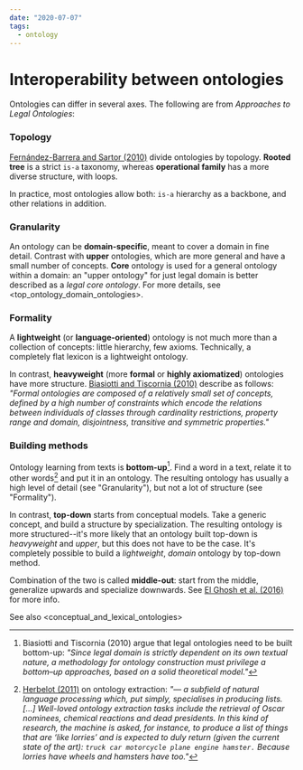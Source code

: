 ```yaml
---
date: "2020-07-07"
tags:
  - ontology
---
```


# Interoperability between ontologies

Ontologies can differ in several axes. The following are from _Approaches to Legal Ontologies_:

<!-- > the current wide typology of legal ontologies in terms of granularity (domain-specific vs. core), degree of formality (highly axiomatised vs. lexical or language-oriented), methodologies of development (top–down vs. bottom–up and middle-out), and knowledge sources for concept and term extraction (official legal sources vs. legal expert interview and ethnographic work) -->

### Topology

[Fernández-Barrera and Sartor (2010)](https://link.springer.com/chapter/10.1007/978-94-007-0120-5_2) divide ontologies by topology. __Rooted tree__ is a strict `is-a` taxonomy, whereas __operational family__ has a more diverse structure, with loops.

<!-- > “On the other hand, operational families of concepts, will not necessarily follow the model of a rooted tree, and will acquire more diverse structures. This is due to the fact that concepts in an operational family are not necessarily related to a single beginner, but can form looped structures. ” -->

In practice, most ontologies allow both: `is-a` hierarchy as a backbone, and other relations in addition.


### Granularity
An ontology can be __domain-specific__, meant to cover a domain in fine detail. Contrast with __upper__ ontologies, which are more general and have a small number of concepts. __Core__ ontology is used for a general ontology within a domain: an "upper ontology" for just legal domain is better described as a _legal core ontology_. For more details, see <top_ontology_domain_ontologies>.


### Formality
A __lightweight__ (or __language-oriented__) ontology is not much more than a collection of concepts: little hierarchy, few axioms. Technically, a completely flat lexicon is a lightweight ontology.

In contrast, __heavyweight__ (more __formal__ or __highly axiomatized__) ontologies have more structure. [Biasiotti and Tiscornia (2010)](https://link.springer.com/chapter/10.1007/978-94-007-0120-5_9) describe as follows: _"Formal ontologies are composed of a relatively small set of concepts, defined by a high number of constraints which encode the relations between individuals of classes through cardinality restrictions, property range and domain, disjointness, transitive and symmetric properties."_


### Building methods
Ontology learning from texts is __bottom-up__[^1]. Find a word in a text, relate it to other words[^2] and put it in an ontology. The resulting ontology has usually a high level of detail (see "Granularity"), but not a lot of structure (see "Formality").

In contrast, __top-down__ starts from conceptual models. Take a generic concept, and build a structure by specialization. The resulting ontology is more structured--it's more likely that an ontology built top-down is _heavyweight_ and _upper_, but this does not have to be the case. It's completely possible to build a _lightweight_, _domain_ ontology by top-down method.

Combination of the two is called __middle-out__: start from the middle, generalize upwards and specialize downwards. See [El Ghosh et al. (2016)](https://www.researchgate.net/publication/304814412_Towards_a_Middle-out_Approach_for_Building_Legal_Domain_Reference_Ontology) for more info.
<!-- Bottom-up approach does a better job at modeling reality than thinking of [intensional](https://en.wikipedia.org/wiki/Extensional_and_intensional_definitions) descriptions while sitting in an armchair, but both have their weaknesses: it's easy to introduce inconsistencies in bottom-up, and easy to get stuck with a bad abstraction in top-down.  -->

See also <conceptual_and_lexical_ontologies>


[^1]: Biasiotti and Tiscornia (2010) argue that legal ontologies need to be built bottom-up: _"Since legal domain is strictly dependent on its own textual nature, a methodology for ontology construction must privilege a bottom–up approaches, based on a solid theoretical model."_

[^2]:[Herbelot (2011)](https://web.archive.org/web/20130704143830/http://www.peerpress.de/discoursecpp.pdf) on ontology extraction: _"— a subfield of natural language processing which, put simply, specialises in producing lists. […] Well-loved ontology extraction tasks include the retrieval of Oscar nominees, chemical reactions and dead presidents. In this kind of research, the machine is asked, for instance, to produce a list of things that are ‘like lorries’ and is expected to duly return (given the current state of the art): `truck car motorcycle plane engine hamster.` Because lorries have wheels and hamsters have too."_
